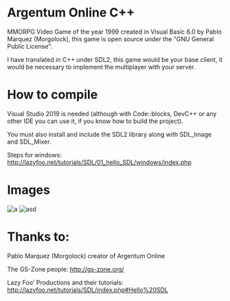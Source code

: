 # Argentum Online C++
MMORPG Video Game of the year 1999 created in Visual Basic 6.0 by Pablo Marquez (Morgolock), this game is open source under the "GNU General Public License".  

I have translated in C++ under SDL2, this game would be your base client, it would be necessary to implement the multiplayer with your server.

# How to compile
Visual Studio 2019 is needed (although with Code::blocks, DevC++ or any other IDE you can use it, if you know how to build the project).

You must also install and include the SDL2 library along with SDL_Image and SDL_Mixer.

Steps for windows:
http://lazyfoo.net/tutorials/SDL/01_hello_SDL/windows/index.php

# Images
![a](https://user-images.githubusercontent.com/82490615/141686424-f6b579a0-5c03-4aa9-826d-0d4c0d9ed17f.png)
![asd](https://user-images.githubusercontent.com/82490615/141686445-5df67c70-f752-4ccb-83f5-f9eb0905c2e7.png)

# Thanks to:
Pablo Marquez (Morgolock) creator of Argentum Online

The GS-Zone people: http://gs-zone.org/

Lazy Foo' Productions and their tutorials: http://lazyfoo.net/tutorials/SDL/index.php#Hello%20SDL
